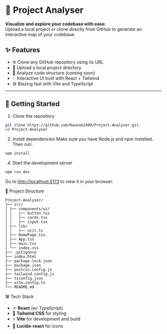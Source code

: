# 🧭 Project Analyser

**Visualize and explore your codebase with ease.**  
Upload a local project or clone directly from GitHub to generate an interactive map of your codebase.

## ✨ Features

- 🌐 Clone any GitHub repository using its URL
- 📁 Upload a local project directory
- 🧠 Analyze code structure (coming soon)
- 💡 Interactive UI built with React + Tailwind
- ⚙️ Blazing fast with Vite and TypeScript

---

## 🚀 Getting Started

1. Clone the repository

```bash
git clone https://github.com/Raunak2409/Project-Analyser.git
cd Project-Analyser
```


2. Install dependencies
Make sure you have Node.js and npm installed. Then run:

```bash
npm install
```


4. Start the development server

```bash
npm run dev
```
Go to [http://localhost:5173](http://localhost:5173.) to view it in your browser.



📁 Project Structure
```pgsql
Project-Analyser/
├── src/
│ ├── components/ui/
│ │   ├── button.tsx
│ │   ├── cards.tsx
│ │   ├── input.tsx
│ ├── lib/
│ │   ├── util.ts
│ ├── HomePage.tsx 
│ ├── App.tsx
│ ├── main.tsx 
│ └── index.css
├── .gitignore
├── index.html
├── package-lock.json
├── package.json
├── postcss.config.js
├── tailwind.config.js
├── tsconfig.json
├── vite.config.ts
└── README.md
```


🛠 Tech Stack

- ⚛️ **React** (w/ TypeScript)
- 💨 **Tailwind CSS** for styling
- ⚡ **Vite** for development and build
- 🦾 **Lucide-react** for icons

